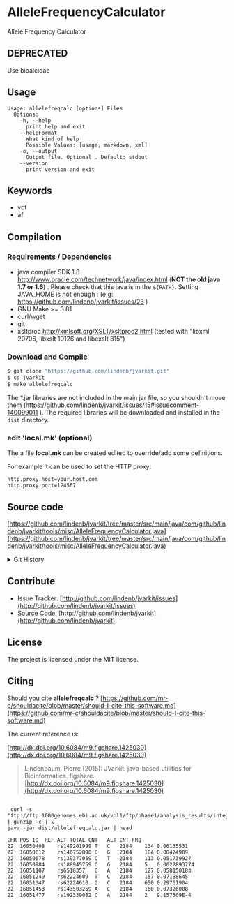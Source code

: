 # AlleleFrequencyCalculator

Allele Frequency Calculator


## DEPRECATED

Use bioalcidae

## Usage

```
Usage: allelefreqcalc [options] Files
  Options:
    -h, --help
      print help and exit
    --helpFormat
      What kind of help
      Possible Values: [usage, markdown, xml]
    -o, --output
      Output file. Optional . Default: stdout
    --version
      print version and exit

```


## Keywords

 * vcf
 * af


## Compilation

### Requirements / Dependencies

* java compiler SDK 1.8 http://www.oracle.com/technetwork/java/index.html (**NOT the old java 1.7 or 1.6**) . Please check that this java is in the `${PATH}`. Setting JAVA_HOME is not enough : (e.g: https://github.com/lindenb/jvarkit/issues/23 )
* GNU Make >= 3.81
* curl/wget
* git
* xsltproc http://xmlsoft.org/XSLT/xsltproc2.html (tested with "libxml 20706, libxslt 10126 and libexslt 815")


### Download and Compile

```bash
$ git clone "https://github.com/lindenb/jvarkit.git"
$ cd jvarkit
$ make allelefreqcalc
```

The *.jar libraries are not included in the main jar file, so you shouldn't move them (https://github.com/lindenb/jvarkit/issues/15#issuecomment-140099011 ).
The required libraries will be downloaded and installed in the `dist` directory.

### edit 'local.mk' (optional)

The a file **local.mk** can be created edited to override/add some definitions.

For example it can be used to set the HTTP proxy:

```
http.proxy.host=your.host.com
http.proxy.port=124567
```
## Source code 

[https://github.com/lindenb/jvarkit/tree/master/src/main/java/com/github/lindenb/jvarkit/tools/misc/AlleleFrequencyCalculator.java](https://github.com/lindenb/jvarkit/tree/master/src/main/java/com/github/lindenb/jvarkit/tools/misc/AlleleFrequencyCalculator.java)


<details>
<summary>Git History</summary>

```
Wed May 24 17:27:28 2017 +0200 ; lowres bam2raster & fix doc ; https://github.com/lindenb/jvarkit/commit/6edcfd661827927b541e7267195c762e916482a0
Mon May 15 10:41:51 2017 +0200 ; cont ; https://github.com/lindenb/jvarkit/commit/c13a658b2ed3bc5dd6ade57190e1dab05bf70612
Tue May 9 10:40:20 2017 +0200 ; moving to jcommander ; https://github.com/lindenb/jvarkit/commit/88cfdecb60c1f193ae8b3176ad86181c4a15256b
Sun Apr 30 13:35:22 2017 +0200 ; coverage consensus ; https://github.com/lindenb/jvarkit/commit/fa67b93976fce20feb93d5807dfbb2feb25a2406
Fri Jan 22 23:49:23 2016 +0100 ; vcfiterator is now an interface ; https://github.com/lindenb/jvarkit/commit/9f9b9314c4b31b21044c5911a7e79e1b3fb0af7a
Thu Nov 26 12:58:31 2015 +0100 ; cont ; https://github.com/lindenb/jvarkit/commit/cfdff2e66fbeaa4627b50361a09196be2a2e1477
Tue Nov 3 22:42:18 2015 +0100 ; cont ; https://github.com/lindenb/jvarkit/commit/4e4a9319be20626f0ea01dc2316c6420ba8e7dac
Wed Sep 23 18:01:13 2015 +0200 ; cont ; https://github.com/lindenb/jvarkit/commit/6156d1359a63a80c24f5b7694dc70431f6816289
Mon Jun 1 15:27:11 2015 +0200 ; change getChrom() to getContig() ; https://github.com/lindenb/jvarkit/commit/5abd60afcdc2d5160164ae6e18087abf66d8fcfe
Wed Nov 5 10:45:45 2014 +0100 ; vcf merge fixed ; https://github.com/lindenb/jvarkit/commit/7ddcffc73f823f9e377ffd2a3644cbf50cf26581
Wed Jun 25 17:12:15 2014 +0200 ; allele freq calc ; https://github.com/lindenb/jvarkit/commit/e9707b8c5c1718fb1679cbf6f098371e84d0368c
```

</details>

## Contribute

- Issue Tracker: [http://github.com/lindenb/jvarkit/issues](http://github.com/lindenb/jvarkit/issues)
- Source Code: [http://github.com/lindenb/jvarkit](http://github.com/lindenb/jvarkit)

## License

The project is licensed under the MIT license.

## Citing

Should you cite **allelefreqcalc** ? [https://github.com/mr-c/shouldacite/blob/master/should-I-cite-this-software.md](https://github.com/mr-c/shouldacite/blob/master/should-I-cite-this-software.md)

The current reference is:

[http://dx.doi.org/10.6084/m9.figshare.1425030](http://dx.doi.org/10.6084/m9.figshare.1425030)

> Lindenbaum, Pierre (2015): JVarkit: java-based utilities for Bioinformatics. figshare.
> [http://dx.doi.org/10.6084/m9.figshare.1425030](http://dx.doi.org/10.6084/m9.figshare.1425030)





```

 curl -s  "ftp://ftp.1000genomes.ebi.ac.uk/vol1/ftp/phase1/analysis_results/integrated_call_sets/ALL.chr22.integrated_phase1_v3.20101123.snps_indels_svs.genotypes.vcf.gz" | gunzip -c | \
java -jar dist/allelefreqcalc.jar | head

CHR	POS	ID	REF	ALT	TOTAL_CNT	ALT_CNT	FRQ
22	16050408	rs149201999	T	C	2184	134	0.06135531
22	16050612	rs146752890	C	G	2184	184	0.08424909
22	16050678	rs139377059	C	T	2184	113	0.051739927
22	16050984	rs188945759	C	G	2184	5	0.0022893774
22	16051107	rs6518357	C	A	2184	127	0.058150183
22	16051249	rs62224609	T	C	2184	157	0.07188645
22	16051347	rs62224610	G	C	2184	650	0.29761904
22	16051453	rs143503259	A	C	2184	160	0.07326008
22	16051477	rs192339082	C	A	2184	2	9.157509E-4

```





